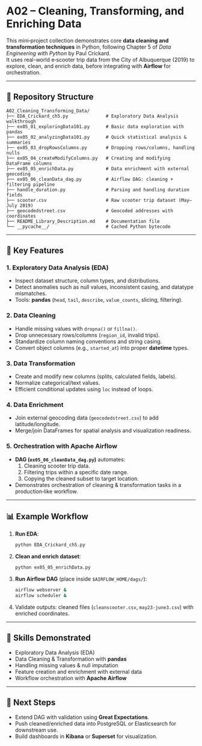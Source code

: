 # A02 – Cleaning, Transforming, and Enriching Data

This mini‑project collection demonstrates core **data cleaning and transformation techniques** in Python, following Chapter 5 of *Data Engineering with Python* by Paul Crickard.  
It uses real-world e‑scooter trip data from the City of Albuquerque (2019) to explore, clean, and enrich data, before integrating with **Airflow** for orchestration.

---

## 📂 Repository Structure

```
A02_Cleaning_Transforming_Data/
├── EDA_Crickard_ch5.py              # Exploratory Data Analysis walkthrough
├── ex05_01_exploringData101.py      # Basic data exploration with pandas
├── ex05_02_analyzingData101.py      # Quick statistical analysis & summaries
├── ex05_03_dropRowsColumns.py       # Dropping rows/columns, handling nulls
├── ex05_04_createModifyColumns.py   # Creating and modifying DataFrame columns
├── ex05_05_enrichData.py            # Data enrichment with external geocoding
├── ex05_06_cleanData_dag.py         # Airflow DAG: cleaning + filtering pipeline
├── handle_duration.py               # Parsing and handling duration fields
├── scooter.csv                      # Raw scooter trip dataset (May–July 2019)
├── geocodedstreet.csv               # Geocoded addresses with coordinates
├── README_Library_Description.md    # Documentation file
└── __pycache__/                     # Cached Python bytecode
```

---

## 🔑 Key Features

### 1. Exploratory Data Analysis (EDA)
- Inspect dataset structure, column types, and distributions.  
- Detect anomalies such as null values, inconsistent casing, and datatype mismatches.  
- Tools: **pandas** (`head`, `tail`, `describe`, `value_counts`, slicing, filtering).

### 2. Data Cleaning
- Handle missing values with `dropna()` or `fillna()`.  
- Drop unnecessary rows/columns (`region_id`, invalid trips).  
- Standardize column naming conventions and string casing.  
- Convert object columns (e.g., `started_at`) into proper **datetime** types.

### 3. Data Transformation
- Create and modify new columns (splits, calculated fields, labels).  
- Normalize categorical/text values.  
- Efficient conditional updates using `loc` instead of loops.

### 4. Data Enrichment
- Join external geocoding data (`geocodedstreet.csv`) to add latitude/longitude.  
- Merge/join DataFrames for spatial analysis and visualization readiness.

### 5. Orchestration with Apache Airflow
- **DAG (`ex05_06_cleanData_dag.py`)** automates:  
  1. Cleaning scooter trip data.  
  2. Filtering trips within a specific date range.  
  3. Copying the cleaned subset to target location.  
- Demonstrates orchestration of cleaning & transformation tasks in a production‑like workflow.

---

## 📊 Example Workflow

1. **Run EDA**:  
   ```bash
   python EDA_Crickard_ch5.py
   ```

2. **Clean and enrich dataset**:  
   ```bash
   python ex05_05_enrichData.py
   ```

3. **Run Airflow DAG** (place inside `$AIRFLOW_HOME/dags/`):  
   ```bash
   airflow webserver &
   airflow scheduler &
   ```

4. Validate outputs: cleaned files (`cleanscooter.csv`, `may23-june3.csv`) with enriched coordinates.

---

## 🚀 Skills Demonstrated
- Exploratory Data Analysis (EDA)  
- Data Cleaning & Transformation with **pandas**  
- Handling missing values & null imputation  
- Feature creation and enrichment with external data  
- Workflow orchestration with **Apache Airflow**  

---

## 📌 Next Steps
- Extend DAG with validation using **Great Expectations**.  
- Push cleaned/enriched data into PostgreSQL or Elasticsearch for downstream use.  
- Build dashboards in **Kibana** or **Superset** for visualization.  


